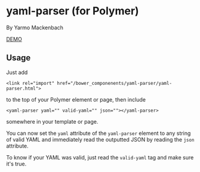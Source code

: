 # yaml-parser (for Polymer)

By Yarmo Mackenbach

[DEMO](https://yarmom.github.io/yaml-parser/)

## Usage

Just add

`<link rel="import" href="/bower_componenents/yaml-parser/yaml-parser.html">`

to the top of your Polymer element or page, then include

`<yaml-parser yaml="" valid-yaml="" json=""></yaml-parser>`

somewhere in your template or page.

You can now set the `yaml` attribute of the `yaml-parser` element to any string of valid YAML and immediately read the outputted JSON by reading the `json` attribute.

To know if your YAML was valid, just read the `valid-yaml` tag and make sure it's true.
